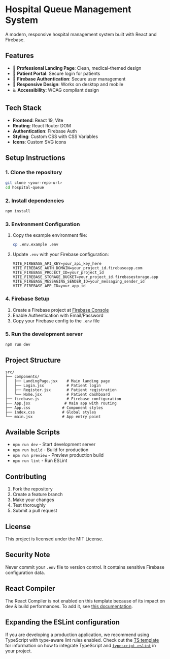 # Hospital Queue Management System

A modern, responsive hospital management system built with React and Firebase.

## Features

- 🏥 **Professional Landing Page**: Clean, medical-themed design
- 👥 **Patient Portal**: Secure login for patients
- 🔐 **Firebase Authentication**: Secure user management
- 📱 **Responsive Design**: Works on desktop and mobile
- ♿ **Accessibility**: WCAG compliant design

## Tech Stack

- **Frontend**: React 19, Vite
- **Routing**: React Router DOM
- **Authentication**: Firebase Auth
- **Styling**: Custom CSS with CSS Variables
- **Icons**: Custom SVG icons

## Setup Instructions

### 1. Clone the repository
```bash
git clone <your-repo-url>
cd hospital-queue
```

### 2. Install dependencies
```bash
npm install
```

### 3. Environment Configuration
1. Copy the example environment file:
   ```bash
   cp .env.example .env
   ```

2. Update `.env` with your Firebase configuration:
   ```env
   VITE_FIREBASE_API_KEY=your_api_key_here
   VITE_FIREBASE_AUTH_DOMAIN=your_project_id.firebaseapp.com
   VITE_FIREBASE_PROJECT_ID=your_project_id
   VITE_FIREBASE_STORAGE_BUCKET=your_project_id.firebasestorage.app
   VITE_FIREBASE_MESSAGING_SENDER_ID=your_messaging_sender_id
   VITE_FIREBASE_APP_ID=your_app_id
   ```

### 4. Firebase Setup
1. Create a Firebase project at [Firebase Console](https://console.firebase.google.com/)
2. Enable Authentication with Email/Password
3. Copy your Firebase config to the `.env` file

### 5. Run the development server
```bash
npm run dev
```

## Project Structure

```
src/
├── components/
│   ├── LandingPage.jsx    # Main landing page
│   ├── Login.jsx          # Patient login
│   ├── Register.jsx       # Patient registration
│   └── Home.jsx           # Patient dashboard
├── firebase.js            # Firebase configuration
├── App.jsx               # Main app with routing
├── App.css              # Component styles
├── index.css            # Global styles
└── main.jsx             # App entry point
```

## Available Scripts

- `npm run dev` - Start development server
- `npm run build` - Build for production
- `npm run preview` - Preview production build
- `npm run lint` - Run ESLint

## Contributing

1. Fork the repository
2. Create a feature branch
3. Make your changes
4. Test thoroughly
5. Submit a pull request

## License

This project is licensed under the MIT License.

## Security Note

Never commit your `.env` file to version control. It contains sensitive Firebase configuration data.

## React Compiler

The React Compiler is not enabled on this template because of its impact on dev & build performances. To add it, see [this documentation](https://react.dev/learn/react-compiler/installation).

## Expanding the ESLint configuration

If you are developing a production application, we recommend using TypeScript with type-aware lint rules enabled. Check out the [TS template](https://github.com/vitejs/vite/tree/main/packages/create-vite/template-react-ts) for information on how to integrate TypeScript and [`typescript-eslint`](https://typescript-eslint.io) in your project.

